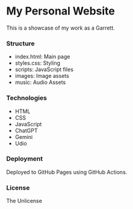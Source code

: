 # My Personal Website

This is a showcase of my work as a Garrett.

### Structure
* index.html: Main page
* styles.css: Styling
* scripts: JavaScript files
* images: Image assets
* music: Audio Assets 

### Technologies
* HTML
* CSS
* JavaScript
* ChatGPT
* Gemini
* Udio 

### Deployment
Deployed to GitHub Pages using GitHub Actions.

### License
The Unlicense

